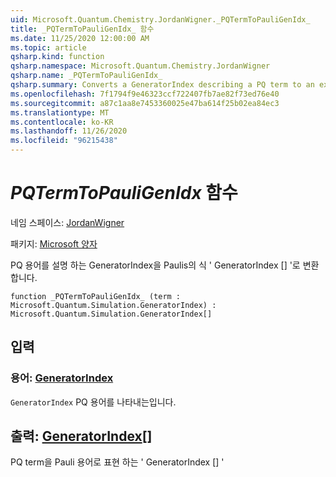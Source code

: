 ```yaml
---
uid: Microsoft.Quantum.Chemistry.JordanWigner._PQTermToPauliGenIdx_
title: _PQTermToPauliGenIdx_ 함수
ms.date: 11/25/2020 12:00:00 AM
ms.topic: article
qsharp.kind: function
qsharp.namespace: Microsoft.Quantum.Chemistry.JordanWigner
qsharp.name: _PQTermToPauliGenIdx_
qsharp.summary: Converts a GeneratorIndex describing a PQ term to an expression 'GeneratorIndex[]' in terms of Paulis
ms.openlocfilehash: 7f1794f9e46323ccf722407fb7ae82f73ed76e40
ms.sourcegitcommit: a87c1aa8e7453360025e47ba614f25b02ea84ec3
ms.translationtype: MT
ms.contentlocale: ko-KR
ms.lasthandoff: 11/26/2020
ms.locfileid: "96215438"
---
```

# <a name="_pqtermtopauligenidx_-function"></a>_PQTermToPauliGenIdx_ 함수

네임 스페이스: [JordanWigner](xref:Microsoft.Quantum.Chemistry.JordanWigner)

패키지: [Microsoft 양자](https://nuget.org/packages/Microsoft.Quantum.Chemistry)


PQ 용어를 설명 하는 GeneratorIndex을 Paulis의 식 ' GeneratorIndex [] '로 변환 합니다.

```qsharp
function _PQTermToPauliGenIdx_ (term : Microsoft.Quantum.Simulation.GeneratorIndex) : Microsoft.Quantum.Simulation.GeneratorIndex[]
```


## <a name="input"></a>입력

### <a name="term--generatorindex"></a>용어: [GeneratorIndex](xref:Microsoft.Quantum.Simulation.GeneratorIndex)

`GeneratorIndex` PQ 용어를 나타내는입니다.



## <a name="output--generatorindex"></a>출력: [GeneratorIndex](xref:Microsoft.Quantum.Simulation.GeneratorIndex)[]

PQ term을 Pauli 용어로 표현 하는 ' GeneratorIndex [] '